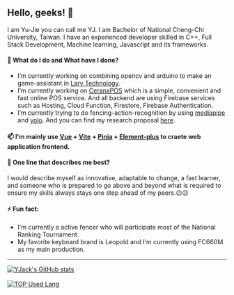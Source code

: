 ## Hello, geeks! 👋

I am Yu-Jie you can call me YJ. I am Bachelor of National Cheng-Chi University, Taiwan. I have an experienced developer skilled in C++, Full Stack Development, Machine learning, Javascript and its frameworks. 

#### 🔭 What do I do and What have I done?
* I’m currently working on combining opencv and arduino to make an game-assistant in [Lary Technology](https://github.com/Lary-Tech). 
* I’m currently working on [CeranaPOS](https://github.com/CeranaPOS) which is a simple, convenient and fast online POS service. And all backend are  using Firebase services such as Hosting, Cloud Function, Firestore, Firebase Authentication. 
* I’m currently trying to do fencing-action-recognition by using [mediapipe](https://github.com/google/mediapipe) and [yolo](https://github.com/ultralytics/yolov5). And you can find my research proposal [here](https://github.com/YJack0000/fencing_pose_detection/blob/main/Research%20Proposal.md).

#### 📫 I'm mainly use [Vue](https://github.com/vuejs/vue) + [Vite](https://github.com/vitejs/vite) + [Pinia](https://github.com/vuejs/pinia) + [Element-plus](https://github.com/element-plus/element-plus) to craete web application frontend. 

#### 💬 One line that describes me best?
I would describe myself as innovative, adaptable to change, a fast learner, and someone who is prepared to go above and beyond what is required to ensure my skills always stays one step ahead of my peers.😉😉
#### ⚡ Fun fact:
  * I'm currently a active fencer who will participate most of the National Ranking Tournament.
  * My favorite keyboard brand is Leopold and I'm currently using FC660M as my main production. 
---
[![YJack's GitHub stats](https://github-readme-stats.vercel.app/api?username=YJack0000)](https://github.com/anuraghazra/github-readme-stats)
<br></br>
[![TOP Used Lang](https://github-readme-stats.vercel.app/api/top-langs/?username=YJack0000)](https://github.com/anuraghazra/github-readme-stats)
<!--
**YJack0000/YJack0000** is a ✨ _special_ ✨ repository because its `README.md` (this file) appears on your GitHub profile.

Here are some ideas to get you started:

- 🔭 I’m currently working on ...
- 🌱 I’m currently learning ...
- 👯 I’m looking to collaborate on ...
- 🤔 I’m looking for help with ...
- 💬 Ask me about ...
- 📫 How to reach me: ...
- 😄 Pronouns: ...
- ⚡ Fun fact: ...
-->
